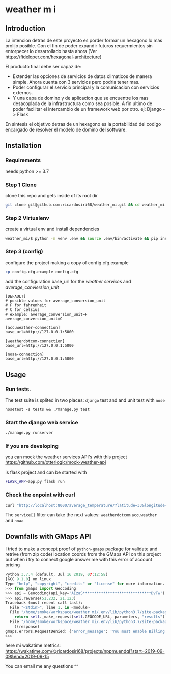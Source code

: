 # weather m i

## Introduction 
La intencion detras de este proyecto es porder formar un hexagono lo mas prolijo posible. Con el fin de poder expandir futuros requermientos sin entorpecer lo desarrollado hasta ahora (Ver https://fideloper.com/hexagonal-architecture)

El producto final debe ser capaz de:

- Extender las opciones de  servicios de datos climaticos de manera simple. Ahora cuenta con 3 servicios pero podria tener mas.
- Poder configurar el servicio principal y la comunicacion con servicios externos.
- Y una capa de domino y de aplicacion que se encuentre los mas desacoplada de la infrastructura como sea posible. A fin ultimo de poder facilitar el intercambio de un framework web por otro.
  ej: Django -> Flask

En sintesis el objetivo detras de un hexagono es la portabilidad del codigo encargado de resolver el modelo de domino del software.

## Installation

### Requirements

needs python >= 3.7

### Step 1 Clone

clone this repo and gets inside of its root dir

```bash
git clone git@github.com:ricardosiri68/weather_mi.git && cd weather_mi
```

### Step 2 Virtualenv

create a virtual env and install dependencies

```bash
weather_mi/$ python -m venv .env && source .env/bin/activate && pip install --upgrade pip -r requirements.txt
```

### Step 3 (config)

configure the project making a copy of config.cfg.example

```bash
cp config.cfg.example config.cfg
```

add the configuration base_url for the *weather services* and *average_conviersion_unit*

```
[DEFAULT]
# posible values for average_conversion_unit
# F for fahrenheit
# C for celsius
# example: average_conversion_unit=F
average_conversion_unit=C

[accuweather-connection]
base_url=http://127.0.0.1:5000

[weatherdotcom-connection]
base_url=http://127.0.0.1:5000

[noaa-connection]
base_url=http://127.0.0.1:5000

```

## Usage

### Run tests.

The test suite is splited in two places: `django` test and and unit test with `nose`

```
nosetest -s tests && ./manage.py test
```

### Start the django web service

```bash
./manage.py runserver
```

### If you are developing

you can mock the weather services API's with this project https://github.com/otterlogic/mock-weather-api

is flask project and can be started with

```bash
FLASK_APP=app.py flask run
```

### Check the enpoint with curl


```bash
curl "http://localhost:8000/average_temperature/?latitude=33&longitude=44&services[]=accuweather&services[]=noaa&services[]=weatherdotcom"
```

The `service[]` filter can take the next values: `weatherdotcom` `accuweather` and  `noaa`

## Downfalls with GMaps API

I tried to make a concept proof of `python-gmaps` package  for validate and retrive (from zip code) location coords from the GMaps API  on this project but when i try to connect google answer me with this error of account pricing

```python
Python 3.7.4 (default, Jul 16 2019, 07:12:58) 
[GCC 9.1.0] on linux
Type "help", "copyright", "credits" or "license" for more information.
>>> from gmaps import Geocoding
>>> api = Geocoding(api_key='AIzaS******************************DvTw')
>>> api.reverse(51.232, 21.123)
Traceback (most recent call last):
  File "<stdin>", line 1, in <module>
  File "/home/smoke/workspace/weather_mi/.env/lib/python3.7/site-packages/gmaps/geocoding.py", line 65, in reverse
    return self._make_request(self.GEOCODE_URL, parameters, "results")
  File "/home/smoke/workspace/weather_mi/.env/lib/python3.7/site-packages/gmaps/client.py", line 89, in _make_request
    )(response)
gmaps.errors.RequestDenied: {'error_message': 'You must enable Billing on the Google Cloud Project at https://console.cloud.google.com/project/_/billing/enable Learn more at https://developers.google.com/maps/gmp-get-started', 'results': [], 'status': 'REQUEST_DENIED', 'url': 'https://maps.googleapis.com/maps/api/geocode/json?latlng=51.232000%2C21.123000&sensor=false&key=AIzaS******************************DvTw'}
>>>
```

here mi wakatime metrics: https://wakatime.com/@ricardosiri68/projects/nppmuendql?start=2019-09-09&end=2019-09-15


You can email me any questions ^^
